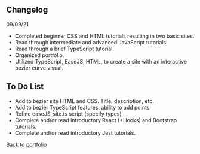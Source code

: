 ## Changelog  
09/09/21  
- Completed beginner CSS and HTML tutorials resulting in two basic sites.
- Read through intermediate and advanced JavaScript tutorials.
- Read through a brief TypeScript tutorial.
- Organized portfolio.
- Utilized TypeScript, EaseJS, HTML, to create a site with an interactive bezier curve visual.  
    
## To Do List  
- Add to bezier site HTML and CSS. Title, description, etc.
- Add to bezier TypeScript features: ability to add points  
- Refine easeJS_site.ts script (specify types)  
- Complete and/or read introductory React (+Hooks) and Bootstrap tutorials.  
- Complete and/or read introductory Jest tutorials.  
  
[Back to portfolio](https://timblakel.github.io/)